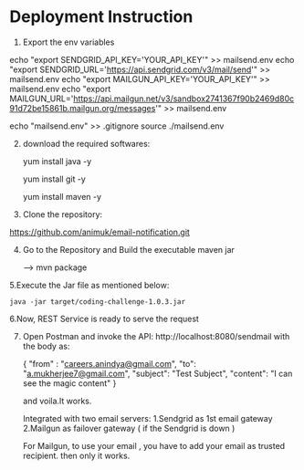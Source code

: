 Deployment Instruction
=============================

1. Export the env variables

echo "export SENDGRID_API_KEY='YOUR_API_KEY'" >> mailsend.env
echo "export SENDGRID_URL='https://api.sendgrid.com/v3/mail/send'" >> mailsend.env
echo "export MAILGUN_API_KEY='YOUR_API_KEY'" >> mailsend.env
echo "export MAILGUN_URL='https://api.mailgun.net/v3/sandbox2741367f90b2469d80c91d72be15861b.mailgun.org/messages'" >> mailsend.env

echo "mailsend.env" >> .gitignore
source ./mailsend.env

2. download the required softwares:

   yum install java -y
   
   yum install git -y
   
   yum install maven -y

3. Clone the repository:

https://github.com/animuk/email-notification.git
	
4. Go to the Repository and Build the executable maven jar

	--> mvn package
	
5.Execute the Jar file as mentioned below:

	java -jar target/coding-challenge-1.0.3.jar
	
6.Now, REST Service is ready to serve the request

7. Open Postman and invoke the API: http://localhost:8080/sendmail with the body as:

   {
	"from" : "careers.anindya@gmail.com",
	"to": "a.mukherjee7@gmail.com",
	"subject": "Test Subject",
	"content": "I can see the magic content"
   }
   
   and voila.It works.
   
   Integrated with two email servers:
   1.Sendgrid as 1st email gateway
   2.Mailgun as failover gateway ( if the Sendgrid is down )
   
   For Mailgun, to use your email , you have to add your email as trusted recipient. then only it works.
   
   
	
